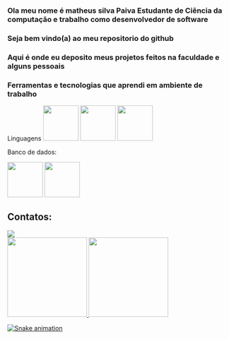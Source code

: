 ### Ola meu nome é matheus silva Paiva Estudante de Ciência da computação e trabalho como desenvolvedor de software
### Seja bem vindo(a) ao meu repositorio do github 

### Aqui é onde eu deposito meus projetos feitos na faculdade e alguns pessoais

### Ferramentas e tecnologias que aprendi em ambiente de trabalho

Linguagens
<img src="https://cdn.jsdelivr.net/gh/devicons/devicon/icons/nodejs/nodejs-original-wordmark.svg" width="80" height="80"/> <img src="https://cdn.jsdelivr.net/gh/devicons/devicon/icons/react/react-original.svg" width="80" height="80" /> <img src="https://cdn.jsdelivr.net/gh/devicons/devicon/icons/angularjs/angularjs-original-wordmark.svg" width="80" height="80"/>

Banco de dados:

<img src="https://cdn.jsdelivr.net/gh/devicons/devicon/icons/mysql/mysql-original.svg"  width="80" height="80" />
<img src="https://cdn.jsdelivr.net/gh/devicons/devicon/icons/microsoftsqlserver/microsoftsqlserver-plain.svg"  width="80" height="80" />

## Contatos:

<div>
<a href="https://www.linkedin.com/in/matheus-silva-paiva-4b5ba9204" target="_blank"><img src="https://img.shields.io/badge/-LinkedIn-%230077B5?style=for-the-badge&logo=linkedin&logoColor=white" target="_blank"></a>   
</div
  
<div>
<a href="https://github.com/seu-usuário-aqui">
<img height="180em" src="https://github-readme-stats.vercel.app/api/top-langs/?username=matheusspaiva&layout=compact&langs_count=7&theme=dracula"/>
<img height="180em" src="https://github-readme-stats.vercel.app/api?username=matheusspaiva&show_icons=true&theme=dracula&include_all_commits=true&count_private=true"/>
</div>

  
![Snake animation](https://github.com/matheusspaiva/matheusspaiva/blob/output/github-contribution-grid-snake.svg)
